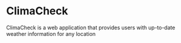 # ClimaCheck
ClimaCheck is a web application that provides users with up-to-date weather information for any location
